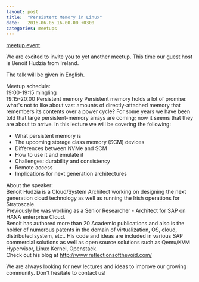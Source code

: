 ```yaml
---
layout: post
title:  "Persistent Memory in Linux"
date:   2016-06-05 16-00-00 +0300
categories: meetups
---
```

[meetup event](https://www.meetup.com/Tel-Aviv-Yafo-Linux-Kernel-Meetup/events/231483287/)

We are excited to invite you to yet another meetup. This time our guest host
is Benoit Hudzia from Ireland.

The talk will be given in English.

Meetup schedule:  
19:00-19:15 mingling  
19:15-20:00 Persistent memory Persistent memory holds a lot of promise: what's
not to like about vast amounts of directly-attached memory that remembers its
contents over a power cycle? For some years we have been told that large
persistent-memory arrays are coming; now it seems that they are about to
arrive. In this lecture we will be covering the following:

* What persistent memory is  
* The upcoming storage class memory (SCM) devices  
* Differences between NVMe and SCM  
* How to use it and emulate it  
* Challenges: durability and consistency  
* Remote access  
* Implications for next generation architectures

  
About the speaker:  
Benoit Hudzia is a Cloud/System Architect working on designing the next
generation cloud technology as well as running the Irish operations for
Stratoscale.  
Previously he was working as a Senior Researcher - Architect for SAP on HANA
enterprise Cloud.  
Benoit has authored more than 20 Academic publications and also is the holder
of numerous patents in the domain of virtualization, OS, cloud, distributed
system, etc.. His code and ideas are included in various SAP commercial
solutions as well as open source solutions such as Qemu/KVM Hypervisor, Linux
Kernel, Openstack.  
Check out his blog at <http://www.reflectionsofthevoid.com/>

We are always looking for new lectures and ideas to improve our growing
community. Don't hesitate to contact us!

